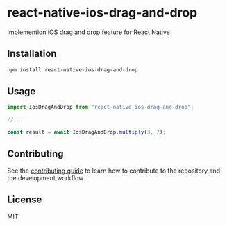 # react-native-ios-drag-and-drop

Implemention iOS drag and drop feature for React Native

## Installation

```sh
npm install react-native-ios-drag-and-drop
```

## Usage

```js
import IosDragAndDrop from "react-native-ios-drag-and-drop";

// ...

const result = await IosDragAndDrop.multiply(3, 7);
```

## Contributing

See the [contributing guide](CONTRIBUTING.md) to learn how to contribute to the repository and the development workflow.

## License

MIT
